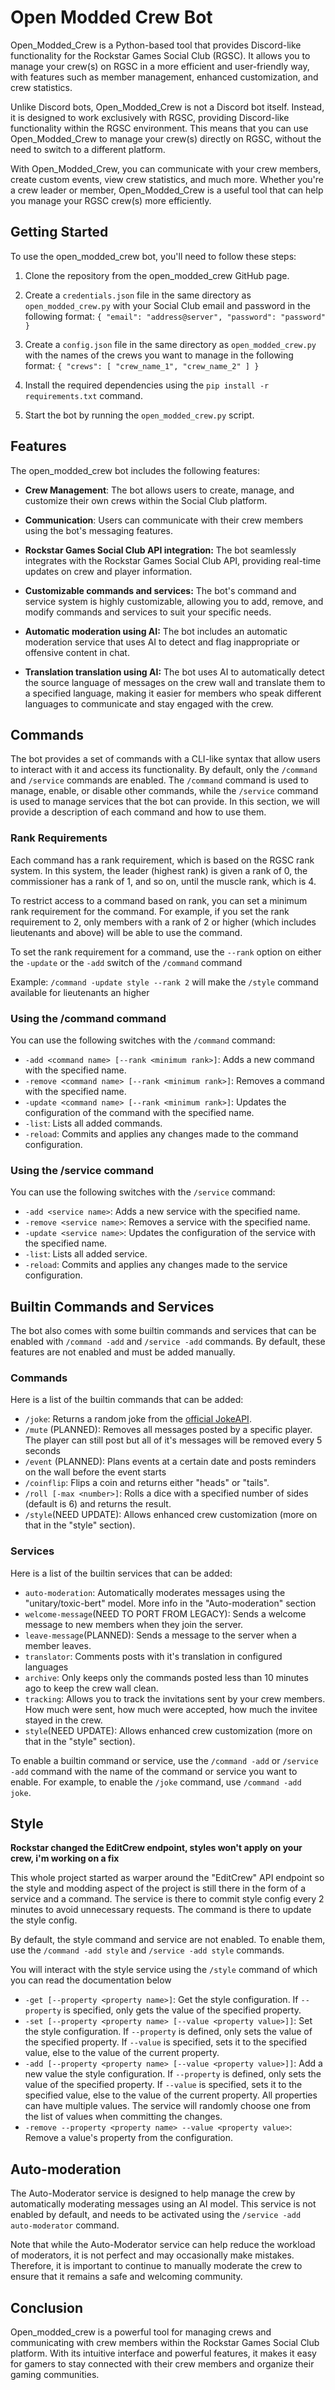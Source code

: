 # Open Modded Crew Bot

Open_Modded_Crew is a Python-based tool that provides Discord-like functionality for the Rockstar Games Social Club (RGSC). It allows you to manage your crew(s) on RGSC in a more efficient and user-friendly way, with features such as member management, enhanced customization, and crew statistics.

Unlike Discord bots, Open_Modded_Crew is not a Discord bot itself. Instead, it is designed to work exclusively with RGSC, providing Discord-like functionality within the RGSC environment. This means that you can use Open_Modded_Crew to manage your crew(s) directly on RGSC, without the need to switch to a different platform.

With Open_Modded_Crew, you can communicate with your crew members, create custom events, view crew statistics, and much more. Whether you're a crew leader or member, Open_Modded_Crew is a useful tool that can help you manage your RGSC crew(s) more efficiently.

## Getting Started

To use the open_modded_crew bot, you'll need to follow these steps:

1. Clone the repository from the open_modded_crew GitHub page.

2. Create a `credentials.json` file in the same directory as `open_modded_crew.py` with your Social Club email and password in the following format:
`
{
    "email": "address@server",
    "password": "password"
}
`
3. Create a `config.json` file in the same directory as `open_modded_crew.py` with the names of the crews you want to manage in the following format:
`
{
    "crews": [
        "crew_name_1",
        "crew_name_2"
    ]
}
`
4. Install the required dependencies using the `pip install -r requirements.txt` command.

5. Start the bot by running the `open_modded_crew.py` script.

## Features

The open_modded_crew bot includes the following features:

- **Crew Management**: The bot allows users to create, manage, and customize their own crews within the Social Club platform.

- **Communication**: Users can communicate with their crew members using the bot's messaging features.

- **Rockstar Games Social Club API integration:** The bot seamlessly integrates with the Rockstar Games Social Club API, providing real-time updates on crew and player information.

- **Customizable commands and services:** The bot's command and service system is highly customizable, allowing you to add, remove, and modify commands and services to suit your specific needs.

- **Automatic moderation using AI:** The bot includes an automatic moderation service that uses AI to detect and flag inappropriate or offensive content in chat.

- **Translation translation using AI:** The bot uses AI to automatically detect the source language of messages on the crew wall and translate them to a specified language, making it easier for members who speak different languages to communicate and stay engaged with the crew.

## Commands

The bot provides a set of commands with a CLI-like syntax that allow users to interact with it and access its functionality. By default, only the `/command` and `/service` commands are enabled. The `/command` command is used to manage, enable, or disable other commands, while the `/service` command is used to manage services that the bot can provide. In this section, we will provide a description of each command and how to use them.

### Rank Requirements 

Each command has a rank requirement, which is based on the RGSC rank system. In this system, the leader (highest rank) is given a rank of 0, the commissioner has a rank of 1, and so on, until the muscle rank, which is 4. 

To restrict access to a command based on rank, you can set a minimum rank requirement for the command. For example, if you set the rank requirement to 2, only members with a rank of 2 or higher (which includes lieutenants and above) will be able to use the command. 

To set the rank requirement for a command, use the `--rank` option on either the `-update` or the `-add` switch of the `/command` command

Example: `/command -update style --rank 2` will make the `/style` command available for lieutenants an higher

### Using the /command command

You can use the following switches with the `/command` command:

- `-add <command name> [--rank <minimum rank>]`: Adds a new command with the specified name.
- `-remove <command name> [--rank <minimum rank>]`: Removes a command with the specified name.
- `-update <command name> [--rank <minimum rank>]`: Updates the configuration of the command with the specified name.
- `-list`: Lists all added commands.
- `-reload`: Commits and applies any changes made to the command configuration.

### Using the /service command

You can use the following switches with the `/service` command:

- `-add <service name>`: Adds a new service with the specified name.
- `-remove <service name>`: Removes a service with the specified name.
- `-update <service name>`: Updates the configuration of the service with the specified name.
- `-list`: Lists all added service.
- `-reload`: Commits and applies any changes made to the service configuration.

## Builtin Commands and Services

The bot also comes with some builtin commands and services that can be enabled with `/command -add` and `/service -add` commands. By default, these features are not enabled and must be added manually.

### Commands

Here is a list of the builtin commands that can be added:

- `/joke`: Returns a random joke from the [official JokeAPI](https://jokeapi.dev/).
- `/mute` (PLANNED): Removes all messages posted by a specific player. The player can still post but all of it's messages will be removed every 5 seconds
- `/event` (PLANNED): Plans events at a certain date and posts reminders on the wall before the event starts
- `/coinflip`: Flips a coin and returns either "heads" or "tails".
- `/roll [-max <number>]`: Rolls a dice with a specified number of sides (default is 6) and returns the result.
- `/style`(NEED UPDATE): Allows enhanced crew customization (more on that in the "style" section).

### Services

Here is a list of the builtin services that can be added:

- `auto-moderation`: Automatically moderates messages using the "unitary/toxic-bert" model. More info in the "Auto-moderation" section
- `welcome-message`(NEED TO PORT FROM LEGACY): Sends a welcome message to new members when they join the server.
- `leave-message`(PLANNED): Sends a message to the server when a member leaves.
- `translator`: Comments posts with it's translation in configured languages
- `archive`: Only keeps only the commands posted less than 10 minutes ago to keep the crew wall clean.
- `tracking`: Allows you to track the invitations sent by your crew members. How much were sent, how much were accepted, how much the invitee stayed in the crew.  
- `style`(NEED UPDATE): Allows enhanced crew customization (more on that in the "style" section).

To enable a builtin command or service, use the `/command -add` or `/service -add` command with the name of the command or service you want to enable. For example, to enable the `/joke` command, use `/command -add joke`.

## Style

__Rockstar changed the EditCrew endpoint, styles won't apply on your crew, i'm working on a fix__ 

This whole project started as warper around the "EditCrew" API endpoint so the style and modding aspect of the project is still there in the form of a service and a command. The service is there to commit style config every 2 minutes to avoid unnecessary requests. The command is there to update the style config.

By default, the style command and service are not enabled. To enable them, use the `/command -add style` and `/service -add style` commands.

You will interact with the style service using the `/style` command of which you can read the documentation below

- `-get [--property <property name>]`: Get the style configuration. If `--property` is specified, only gets the value of the specified property.
- `-set [--property <property name> [--value <property value>]]`: Set the style configuration. If `--property` is defined, only sets the value of the specified property. If `--value` is specified, sets it to the specified value, else to the value of the current property.
- `-add [--property <property name> [--value <property value>]]`: Add a new value the style configuration. If `--property` is defined, only sets the value of the specified property. If `--value` is specified, sets it to the specified value, else to the value of the current property. All properties can have multiple values. The service will randomly choose one from the list of values when committing the changes. 
- `-remove --property <property name> --value <property value>`: Remove a value's property from the configuration.

## Auto-moderation

The Auto-Moderator service is designed to help manage the crew by automatically moderating messages using an AI model. This service is not enabled by default, and needs to be activated using the `/service -add auto-moderator` command.

Note that while the Auto-Moderator service can help reduce the workload of moderators, it is not perfect and may occasionally make mistakes. Therefore, it is important to continue to manually moderate the crew to ensure that it remains a safe and welcoming community.

## Conclusion

Open_modded_crew is a powerful tool for managing crews and communicating with crew members within the Rockstar Games Social Club platform. With its intuitive interface and powerful features, it makes it easy for gamers to stay connected with their crew members and organize their gaming communities.